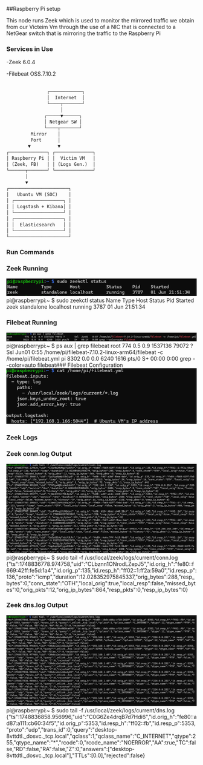 ##Raspberry Pi setup

This node runs Zeek which is used to monitor the mirrored traffic we obtain from our Victeim Vm through the use of a NIC that is connected to a NetGear switch that is mirroring the traffic to the Raspberry Pi

### Services in Use 
-Zeek 6.0.4

-Filebeat OSS.7.10.2

```

               ┌────────────┐
               │  Internet  │
               └────┬───────┘
                    │
              ┌─────▼──────┐
              │ Netgear SW │
              └────┬───────┘
         Mirror    │
         Port      │
        ▼          ▼
┌──────────────┐ ┌──────────────┐
│ Raspberry Pi │ │  Victim VM   │
│ (Zeek, FB)   │ │ (Logs Gen.)  │
└──────┬───────┘ └──────────────┘
       │
       ▼
┌──────────────────────┐
│   Ubuntu VM (SOC)    │
│ ┌──────────────────┐ │
│ │ Logstash + Kibana│ │
│ └──────────────────┘ │
│ ┌──────────────────┐ │
│ │  Elasticsearch   │ │
│ └──────────────────┘ │
└──────────────────────┘
```

### Run Commands
### Zeek Running
![Zeek Status](https://raw.githubusercontent.com/Daniel1Cani/hybrid-network-defense-lab/screenshots/zeek-status.png)
pi@raspberrypi:~ $ sudo zeekctl status
Name         Type       Host          Status    Pid    Started
zeek         standalone localhost     running   3787   01 Jun 21:51:34

### Filebeat Running
![Filebeat Status](https://raw.githubusercontent.com/Daniel1Cani/hybrid-network-defense-lab/screenshots/Filebeat_status.png)
pi@raspberrypi:~ $ ps aux | grep filebeat
root         774  0.5  0.9 1537136 79072 ?       Ssl  Jun01   0:55 /home/pi/filebeat-7.10.2-linux-arm64/filebeat -c /home/pi/filebeat.yml
pi          8302  0.0  0.0   6240  1616 pts/0    S+   00:00   0:00 grep --color=auto filebeat### Filebeat Configuration
![Filebeat Config](https://raw.githubusercontent.com/Daniel1Cani/hybrid-network-defense-lab/screenshots/filebeat_config.png)


### Zeek Logs
### Zeek conn.log Output
![Connection Logs](https://raw.githubusercontent.com/Daniel1Cani/hybrid-network-defense-lab/screenshots/conn_logs.png)
pi@raspberrypi:~ $ sudo tail -f /usr/local/zeek/logs/current/conn.log
{"ts":1748836778.974758,"uid":"CLbznn1ONrodLZepJ5","id.orig_h":"fe80::f669:42ff:fe5d:1a4","id.orig_p":135,"id.resp_h":"ff02::1:ff2a:59a0","id.resp_p":136,"proto":"icmp","duration":12.028352975845337,"orig_bytes":288,"resp_bytes":0,"conn_state":"OTH","local_orig":true,"local_resp":false,"missed_bytes":0,"orig_pkts":12,"orig_ip_bytes":864,"resp_pkts":0,"resp_ip_bytes":0}

### Zeek dns.log Output
![DNS Logs](https://raw.githubusercontent.com/Daniel1Cani/hybrid-network-defense-lab/screenshots/DNS_LOGS.png)
pi@raspberrypi:~ $ sudo tail -f /usr/local/zeek/logs/current/dns.log
{"ts":1748836858.956996,"uid":"C0G6Ze4drqB7d7Hdi6","id.orig_h":"fe80::ad87:a111:cb60:34f5","id.orig_p":5353,"id.resp_h":"ff02::fb","id.resp_p":5353,"proto":"udp","trans_id":0,"query":"desktop-8vttdtl._dosvc._tcp.local","qclass":1,"qclass_name":"C_INTERNET","qtype":255,"qtype_name":"*","rcode":0,"rcode_name":"NOERROR","AA":true,"TC":false,"RD":false,"RA":false,"Z":0,"answers":["desktop-8vttdtl._dosvc._tcp.local"],"TTLs":[0.0],"rejected":false}
